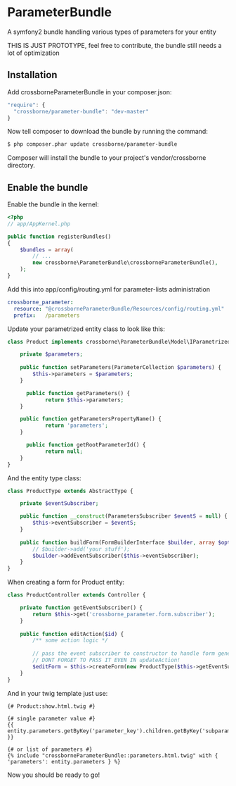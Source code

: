 ParameterBundle
===============

A symfony2 bundle handling various types of parameters for your entity

THIS IS JUST PROTOTYPE, feel free to contribute, the bundle still needs a lot of optimization

Installation
------------

Add crossborneParameterBundle in your composer.json:
```js
"require": {
  "crossborne/parameter-bundle": "dev-master"
}
```

Now tell composer to download the bundle by running the command:
```bash
$ php composer.phar update crossborne/parameter-bundle
```
Composer will install the bundle to your project's vendor/crossborne directory.

Enable the bundle
-----------------
Enable the bundle in the kernel:
```php
<?php
// app/AppKernel.php

public function registerBundles()
{
    $bundles = array(
        // ...
        new crossborne\ParameterBundle\crossborneParameterBundle(),
    );
}
```

Add this into app/config/routing.yml for parameter-lists administration
```yml
crossborne_parameter:
  resource: "@crossborneParameterBundle/Resources/config/routing.yml"
  prefix:   /parameters
```

Update your parametrized entity class to look like this:
```php
class Product implements crossborne\ParameterBundle\Model\IParametrized {

    private $parameters;
  
    public function setParameters(ParameterCollection $parameters) {
        $this->parameters = $parameters;
    }

	  public function getParameters() {
		    return $this->parameters;
    }

    public function getParametersPropertyName() {
		    return 'parameters';
    }

	  public function getRootParameterId() {
		    return null;
    }
}
```

And the entity type class:
```php
class ProductType extends AbstractType {

    private $eventSubscriber;

    public function __construct(ParametersSubscriber $eventS = null) {
        $this->eventSubscriber = $eventS;
    }
    
    public function buildForm(FormBuilderInterface $builder, array $options) {
        // $builder->add('your stuff');
        $builder->addEventSubscriber($this->eventSubscriber);
    }
}
```

When creating a form for Product entity:
```php
class ProductController extends Controller {

    private function getEventSubscriber() {
        return $this->get('crossborne_parameter.form.subscriber');
    }
    
    public function editAction($id) {
        /** some action logic */
    
        // pass the event subscriber to constructor to handle form generation
        // DONT FORGET TO PASS IT EVEN IN updateAction!
        $editForm = $this->createForm(new ProductType($this->getEventSubscriber()), $entity);
    }
}
```

And in your twig template just use:
```twig
{# Product:show.html.twig #}

{# single parameter value #}
{{ entity.parameters.getByKey('parameter_key').children.getByKey('subparameter_key').value }}

{# or list of parameters #}
{% include "crossborneParameterBundle::parameters.html.twig" with { 'parameters': entity.parameters } %}

```

Now you should be ready to go!
